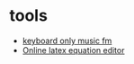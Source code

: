 tools
========================

- [keyboard only music fm](https://cmd.fm/)
- [Online latex equation editor](http://www.codecogs.com/eqnedit.php)